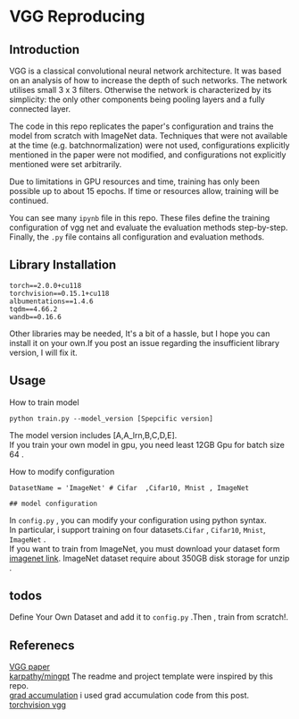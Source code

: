 # VGG Reproducing


## Introduction
VGG is a classical convolutional neural network architecture. It was based on an analysis of how to increase the depth of such networks. The network utilises small 3 x 3 filters. Otherwise the network is characterized by its simplicity: the only other components being pooling layers and a fully connected layer.

The code in this repo replicates the paper's configuration and trains the model from scratch with ImageNet data.  Techniques that were not available at the time (e.g. batchnormalization) were not used, configurations explicitly mentioned in the paper were not modified, and configurations not explicitly mentioned were set arbitrarily.

Due to limitations in GPU resources and time, training has only been possible up to about 15 epochs. If time or resources allow, training will be continued.

You can see many `ipynb` file in this repo. These files define the training configuration of vgg net and evaluate the evaluation methods step-by-step. Finally, the `.py` file contains all configuration and evaluation methods.

## Library Installation
```
torch==2.0.0+cu118
torchvision==0.15.1+cu118
albumentations==1.4.6
tqdm==4.66.2
wandb==0.16.6
```
Other libraries may be needed,  It's a bit of a hassle, but I hope you can install it on your own.If you post an issue regarding the insufficient library version, I will fix it. 
## Usage

How to train model 
```
python train.py --model_version [Spepcific version]
```
The model version includes [A,A_lrn,B,C,D,E].  
If you train your own model in gpu, you need least 12GB Gpu for batch size 64 .  

How to modify configuration
```
DatasetName = 'ImageNet' # Cifar  ,Cifar10, Mnist , ImageNet

## model configuration

```
In `config.py` , you can modify your configuration using python syntax.   
In particular, i support training on four datasets.`Cifar` , `Cifar10`, `Mnist`, `ImageNet` .  
If you want to train from ImageNet, you must download your dataset form [imagenet link](https://image-net.org/index.php).  ImageNet dataset require about 350GB disk storage for unzip . 
## todos

Define Your Own Dataset and add it to `config.py` .Then ,  train from scratch!.  

## Referenecs

[VGG paper](https://www.google.com/url?sa=t&rct=j&q=&esrc=s&source=web&cd=&ved=2ahUKEwjs_fuO5ISGAxUra_UHHc5GD6oQFnoECBUQAQ&url=https%3A%2F%2Farxiv.org%2Fabs%2F1409.1556&usg=AOvVaw17ak86ejVzNlyA2N-WpWmZ&opi=89978449)  
[karpathy/mingpt](https://github.com/karpathy/minGPT) The readme and project template were inspired by this repo.  
[grad accumulation](https://discuss.pytorch.org/t/why-do-we-need-to-set-the-gradients-manually-to-zero-in-pytorch/4903/20?u=alband) i used grad accumulation code from this post.  
[torchvision vgg](https://github.com/pytorch/vision/blob/main/torchvision/models/vgg.py)  
